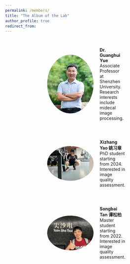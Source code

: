 ```yaml
---
permalink: /members/
title: "The Album of the Lab"
author_profile: true
redirect_from: 
---
```


<html lang="en">
<head>
<meta charset="UTF-8">
<meta name="viewport" content="width=device-width, initial-scale=1.0">
<title>课题组成员</title>
<style>
  .team-container {
    display: flex;
    flex-wrap: wrap;
    justify-content: center;
  }
  .member {
    width: 50%;
    margin: 20px;
    padding: 10px;
    box-sizing: border-box;
    display: flex;
    align-items: center;
  }
  .member img {
    width: 150px;
    height: auto;
    border-radius: 50%; /* 圆形图片 */
    margin-right: 20px;
  }
  .member-info {
    flex-grow: 1;
  }
  .member-title {
    font-weight: bold;
  }
</style>
</head>
<body>

<div class="team-container">
  <!-- 导师 -->
  <div class="member">
    <img src="/images/xiaoyue.png" alt="Dr. Xiao Yue">
    <div class="member-info">
      <div class="member-title">Dr. Guanghui Yue </div>
      <div>Associate Professor at Shenzhen University.</div>
      <div>Research interests include midecal image processing.</div>
    </div>
  </div>
  
  <!-- 博士生 -->
  <div class="member">
    <img src="/images/yaoxizhang_jianshen.png" alt="Xizhang Yao">
    <div class="member-info">
      <div class="member-title">Xizhang Yao 姚习章</div>
      <div>PhD student starting from 2024.</div>
      <div>Interested in image quality assessment.</div>
    </div>
  </div>
  <!-- 更多博士生... -->
  
  <!-- 硕士生 -->
  <div class="member">
    <img src="/images/tansongbai.png" alt="Songbai Tan">
    <div class="member-info">
      <div class="member-title">Songbai Tan 谭松柏</div>
      <div>Master student starting from 2022.</div>
      <div>Interested in image quality assessment.</div>
    </div>
  </div>
  <!-- 更多硕士生... -->
</div>

</body>
</html>
